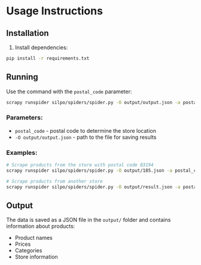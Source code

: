 # Usage Instructions

## Installation

1. Install dependencies:
```bash
pip install -r requirements.txt
```

## Running

Use the command with the `postal_code` parameter:

```bash
scrapy runspider silpo/spiders/spider.py -O output/output.json -a postal_code=03194
```

### Parameters:
- `postal_code` - postal code to determine the store location
- `-O output/output.json` - path to the file for saving results

### Examples:

```bash
# Scrape products from the store with postal code 03194
scrapy runspider silpo/spiders/spider.py -O output/185.json -a postal_code=03194

# Scrape products from another store
scrapy runspider silpo/spiders/spider.py -O output/result.json -a postal_code=01001
```

## Output

The data is saved as a JSON file in the `output/` folder and contains information about products:
- Product names
- Prices
- Categories
- Store information 